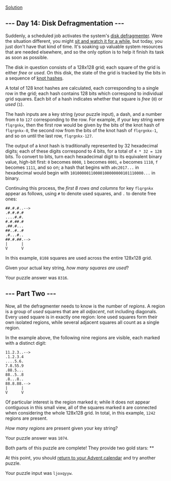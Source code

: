 [Solution](../Day14.kt)

## \--- Day 14: Disk Defragmentation ---

Suddenly, a scheduled job activates the system's [disk defragmenter](https://en.wikipedia.org/wiki/Defragmentation). Were the situation different, you might [sit and watch it for a while](https://www.youtube.com/watch?v=kPv1gQ5Rs8A&t=37), but today, you just don't have that kind of time. It's soaking up valuable system resources that are needed elsewhere, and so the only option is to help it finish its task as soon as possible.

The disk in question consists of a 128x128 grid; each square of the grid is either *free* or *used*. On this disk, the state of the grid is tracked by the bits in a sequence of [knot hashes](https://adventofcode.com/2017/day/10).

A total of 128 knot hashes are calculated, each corresponding to a single row in the grid; each hash contains 128 bits which correspond to individual grid squares. Each bit of a hash indicates whether that square is *free* (`0`) or *used* (`1`).

The hash inputs are a key string (your puzzle input), a dash, and a number from `0` to `127` corresponding to the row. For example, if your key string were `flqrgnkx`, then the first row would be given by the bits of the knot hash of `flqrgnkx-0`, the second row from the bits of the knot hash of `flqrgnkx-1`, and so on until the last row, `flqrgnkx-127`.

The output of a knot hash is traditionally represented by 32 hexadecimal digits; each of these digits correspond to 4 bits, for a total of `4 * 32 = 128` bits. To convert to bits, turn each hexadecimal digit to its equivalent binary value, high-bit first: `0` becomes `0000`, `1` becomes `0001`, `e` becomes `1110`, `f` becomes `1111`, and so on; a hash that begins with `a0c2017...` in hexadecimal would begin with `10100000110000100000000101110000...` in binary.

Continuing this process, the *first 8 rows and columns* for key `flqrgnkx` appear as follows, using `#` to denote used squares, and `.` to denote free ones:

```
##.#.#..-->
.#.#.#.#   
....#.#.   
#.#.##.#   
.##.#...   
##..#..#   
.#...#..   
##.#.##.-->
|      |   
V      V
```

In this example, `8108` squares are used across the entire 128x128 grid.

Given your actual key string, *how many squares are used*?

Your puzzle answer was `8316`.

## \--- Part Two ---

Now, all the defragmenter needs to know is the number of *regions*. A region is a group of *used* squares that are all *adjacent*, not including diagonals. Every used square is in exactly one region: lone used squares form their own isolated regions, while several adjacent squares all count as a single region.

In the example above, the following nine regions are visible, each marked with a distinct digit:

```
11.2.3..-->
.1.2.3.4   
....5.6.   
7.8.55.9   
.88.5...   
88..5..8   
.8...8..   
88.8.88.-->
|      |   
V      V
```

Of particular interest is the region marked `8`; while it does not appear contiguous in this small view, all of the squares marked `8` are connected when considering the whole 128x128 grid. In total, in this example, `1242` regions are present.

*How many regions* are present given your key string?

Your puzzle answer was `1074`.

Both parts of this puzzle are complete! They provide two gold stars: \*\*

At this point, you should [return to your Advent calendar](https://adventofcode.com/2017) and try another puzzle.

Your puzzle input was `ljoxqyyw`.
